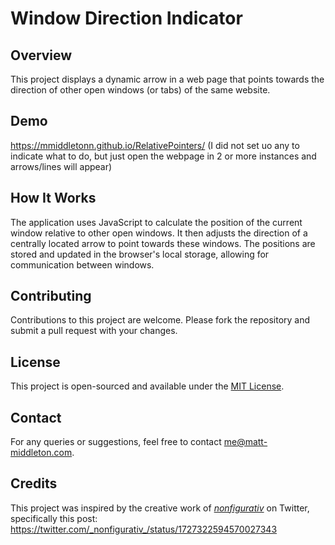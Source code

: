 # Window Direction Indicator

## Overview

This project displays a dynamic arrow in a web page that points towards the direction of other open windows (or tabs) of the same website.

## Demo

https://mmiddletonn.github.io/RelativePointers/
(I did not set uo any to indicate what to do, but just open the webpage in 2 or more instances and arrows/lines will appear)

## How It Works

The application uses JavaScript to calculate the position of the current window relative to other open windows. It then adjusts the direction of a centrally located arrow to point towards these windows. The positions are stored and updated in the browser's local storage, allowing for communication between windows.

## Contributing

Contributions to this project are welcome. Please fork the repository and submit a pull request with your changes.

## License

This project is open-sourced and available under the [MIT License](LICENSE).

## Contact

For any queries or suggestions, feel free to contact me@matt-middleton.com.

## Credits

This project was inspired by the creative work of [_nonfigurativ_](https://twitter.com/_nonfigurativ_) on Twitter, specifically this post: https://twitter.com/_nonfigurativ_/status/1727322594570027343
